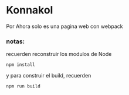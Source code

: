 # Konnakol

Por Ahora solo es una pagina web con webpack 

### notas:
recuerden reconstruir los modulos de Node

```
npm install
```
y para construir el build, recuerden
```
npm run build
```
